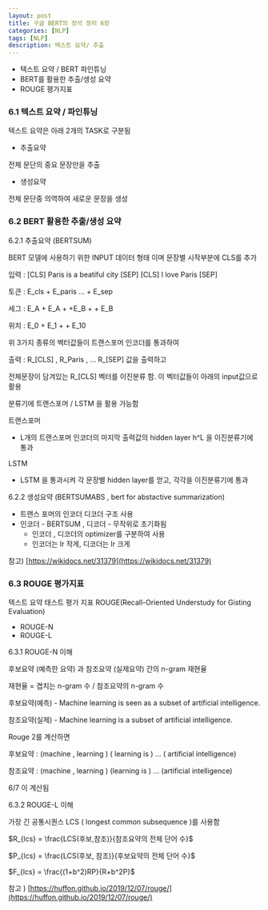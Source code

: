 ```yaml
---
layout: post
title: 구글 BERT의 정석 정리 6장
categories: [NLP]
tags: [NLP]
description: 텍스트 요약/ 추출
---
```

- 텍스트 요약 / BERT 파인튜닝
- BERT를 활용한 추출/생성 요약
- ROUGE 평가지표

### 6.1 텍스트 요약 / 파인튜닝

텍스트 요약은 아래 2개의 TASK로 구분됨

- 추출요약

전체 문단의 중요 문장만을 추출

- 생성요약

전체 문단중 의역하여 새로운 문장을 생성

### 6.2 BERT 활용한 추출/생성 요약

6.2.1 추출요약 (BERTSUM)

BERT 모델에 사용하기 위한 INPUT 데이터 형태 이며 문장별 시작부분에 CLS를 추가

입력 : [CLS] Paris is a beatiful city [SEP] [CLS] I love Paris [SEP]

토큰 : E_cls + E_paris ...                                             + E_sep

세그 : E_A + E_A +                               +E_B +         + E_B

위치 : E_0 + E_1 +                                                    + E_10

위 3가지 종류의 벡터값들이 트랜스포머 인코더를 통과하여 

출력 : R_[CLS] , R_Paris , ...   R_[SEP] 값을 출력하고

전체문장이 담겨있는 R_[CLS] 벡터를 이진분류 함. 이 벡터값들이 아래의 input값으로 활용

분류기에 트랜스포머 / LSTM 을 활용 가능함

트랜스포머

- L개의 트랜스포머 인코더의 마지막 출력값의 hidden layer h^L 을 이진분류기에 통과

LSTM

- LSTM 을 통과시켜 각 문장별 hidden layer를 얻고, 각각을 이진분류기에 통과

6.2.2 생성요약 (BERTSUMABS , bert for abstactive summarization)

- 트랜스 포머의 인코더 디코더 구조 사용
- 인코더 - BERTSUM , 디코더 - 무작위로 초기화됨
    - 인코더 , 디코더의 optimizer를 구분하여 사용
    - 인코더는 lr 작게, 디코더는 lr 크게

참고) [https://wikidocs.net/31379](https://wikidocs.net/31379)

### 6.3 ROUGE 평가지표

텍스트 요약 태스트 평가 지표 ROUGE(Recall-Oriented Understudy for Gisting Evaluation)

- ROUGE-N
- ROUGE-L

6.3.1 ROUGE-N 이해

후보요약 (예측한 요약) 과 참조요약 (실제요약) 간의 n-gram 재현율

재현율  = 겹치는 n-gram 수 / 참조요약의 n-gram 수

후보요약(예측) - Machine learning is seen as a subset of artificial intelligence.

참조요약(실제) - Machine learning is a subset of artificial intelligence.    

Rouge 2를 계산하면 

후보요약 : (machine , learning ) ( learning is )  ... ( artificial intelligence) 

참조요약 : (machine , learning ) (learning is ) ... (artificial intelligence) 

6/7 이 계산됨

6.3.2 ROUGE-L 이해

가장 긴 공통시퀀스 LCS ( longest common subsequence )를 사용함

$R_{lcs} = \frac{LCS(후보,참조)}{참조요약의 전체 단어 수}$ 

$P_{lcs} = \frac{LCS(후보, 참조)}{후보요약의 전체 단어 수}$

$F_{lcs} = \frac{(1+b^2)RP}{R+b^2P}$

참고 ) [https://huffon.github.io/2019/12/07/rouge/](https://huffon.github.io/2019/12/07/rouge/)